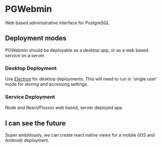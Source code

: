 # PGWebmin
Web based administrative interface for PostgreSQL

## Deployment modes

PGWebmin should be deployable as a desktop app, or as a web based service on a server.

### Desktop Deployment

Use [Electron](http://electron.atom.io/) for desktop deployments.  This will need to run in 'single user' mode for storing and accessing settings.

### Service Deployment 

Node and React/Fluxxor web based, server deployed app

## I can see the future

Super ambitiously, we can create react native views for a mobile (iOS and Android) deployment.

